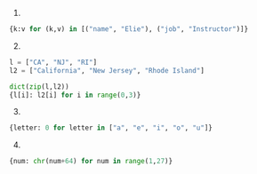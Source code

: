 1.

  ```python
  {k:v for (k,v) in [("name", "Elie"), ("job", "Instructor")]}
  ```

2.

  ```python
  l = ["CA", "NJ", "RI"]
  l2 = ["California", "New Jersey", "Rhode Island"]

  dict(zip(l,l2))
  {l[i]: l2[i] for i in range(0,3)}
  ```

3.

  ```python
  {letter: 0 for letter in ["a", "e", "i", "o", "u"]}
  ```

4.
  
  ```python
  {num: chr(num+64) for num in range(1,27)}
  ```